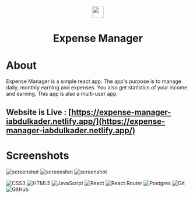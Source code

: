 <div align="center"><h1> <img src=https://telegra.ph/file/150589dcc6b559c6ef4db.jpg width="32px"/> </h1> </div>
<div align="center"><h1> Expense Manager </h1> </div>

# About
Expense Manager is a simple react app. The app's purpose is to manage daily, monthly earning and expenses. You also get statistics of your income and earning. This app is also a multi-user app.

## Website is Live : [https://expense-manager-iabdulkader.netlify.app/](https://expense-manager-iabdulkader.netlify.app/)

# Screenshots
![screenshot](https://telegra.ph/file/7c95e0a0c2a79b4ae3429.jpg)
![screenshot](https://telegra.ph/file/8c9d4b73f058ddb85d94f.jpg)
![screenshot](https://telegra.ph/file/16ec7588efb849bbed4a0.jpg)

![CSS3](https://img.shields.io/badge/css3-%231572B6.svg?style=for-the-badge&logo=css3&logoColor=white)
![HTML5](https://img.shields.io/badge/html5-%23E34F26.svg?style=for-the-badge&logo=html5&logoColor=white)
![JavaScript](https://img.shields.io/badge/javascript-%23323330.svg?style=for-the-badge&logo=javascript&logoColor=%23F7DF1E)
![React](https://img.shields.io/badge/react-%2320232a.svg?style=for-the-badge&logo=react&logoColor=%2361DAFB)
![React Router](https://img.shields.io/badge/React_Router-CA4245?style=for-the-badge&logo=react-router&logoColor=white)
![Postgres](https://img.shields.io/badge/postgres-%23316192.svg?style=for-the-badge&logo=postgresql&logoColor=white)
![Git](https://img.shields.io/badge/git-%23F05033.svg?style=for-the-badge&logo=git&logoColor=white)
![GitHub](https://img.shields.io/badge/github-%23121011.svg?style=for-the-badge&logo=github&logoColor=white)

